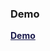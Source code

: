 ### Demo

<a href="https://final-project-bootcamp.vercel.app/" target="_blank" style="font-weight:700; color:#19194b">Demo</a>

